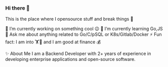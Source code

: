 ### Hi there 👋

This is the place where I opensource stuff and break things 🤣

🔭  I’m currently working on something cool 😉
🌱  I’m currently learning Go,JS
💬  Ask me about anything related to Go/C/pSQL or K8s/Gitlab/Docker
⚡  Fun fact: I am into 🏋🏓 and I am good at finance 💰

✨  About Me
I am a Backend Developer with 2+ years of experience in developing enterprise applications and open-source software.

